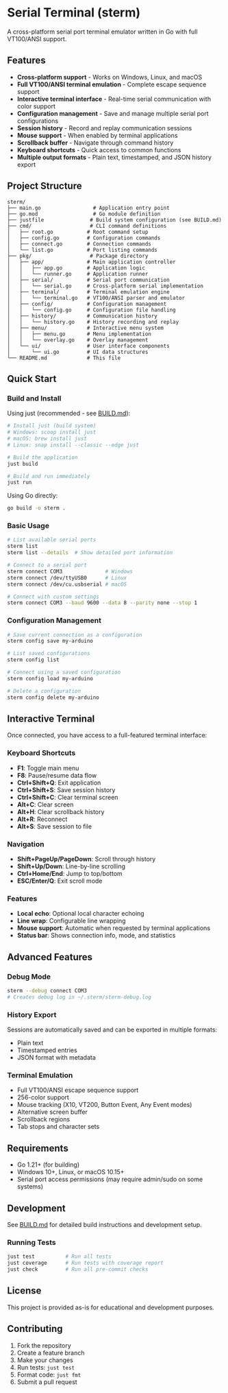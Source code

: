 # Serial Terminal (sterm)

A cross-platform serial port terminal emulator written in Go with full VT100/ANSI support.

## Features

- **Cross-platform support** - Works on Windows, Linux, and macOS
- **Full VT100/ANSI terminal emulation** - Complete escape sequence support
- **Interactive terminal interface** - Real-time serial communication with color support
- **Configuration management** - Save and manage multiple serial port configurations
- **Session history** - Record and replay communication sessions
- **Mouse support** - When enabled by terminal applications
- **Scrollback buffer** - Navigate through command history
- **Keyboard shortcuts** - Quick access to common functions
- **Multiple output formats** - Plain text, timestamped, and JSON history export

## Project Structure

```
sterm/
├── main.go                 # Application entry point
├── go.mod                  # Go module definition
├── justfile               # Build system configuration (see BUILD.md)
├── cmd/                   # CLI command definitions
│   ├── root.go           # Root command setup
│   ├── config.go         # Configuration commands
│   ├── connect.go        # Connection commands
│   └── list.go           # Port listing commands
├── pkg/                   # Package directory
│   ├── app/              # Main application controller
│   │   ├── app.go        # Application logic
│   │   └── runner.go     # Application runner
│   ├── serial/           # Serial port communication
│   │   └── serial.go     # Cross-platform serial implementation
│   ├── terminal/         # Terminal emulation engine
│   │   └── terminal.go   # VT100/ANSI parser and emulator
│   ├── config/           # Configuration management
│   │   └── config.go     # Configuration file handling
│   ├── history/          # Communication history
│   │   └── history.go    # History recording and replay
│   ├── menu/             # Interactive menu system
│   │   ├── menu.go       # Menu implementation
│   │   └── overlay.go    # Overlay management
│   └── ui/               # User interface components
│       └── ui.go         # UI data structures
└── README.md             # This file
```

## Quick Start

### Build and Install

Using just (recommended - see [BUILD.md](BUILD.md)):
```bash
# Install just (build system)
# Windows: scoop install just
# macOS: brew install just
# Linux: snap install --classic --edge just

# Build the application
just build

# Build and run immediately
just run
```

Using Go directly:
```bash
go build -o sterm .
```

### Basic Usage

```bash
# List available serial ports
sterm list
sterm list --details  # Show detailed port information

# Connect to a serial port
sterm connect COM3              # Windows
sterm connect /dev/ttyUSB0      # Linux
sterm connect /dev/cu.usbserial # macOS

# Connect with custom settings
sterm connect COM3 --baud 9600 --data 8 --parity none --stop 1
```

### Configuration Management

```bash
# Save current connection as a configuration
sterm config save my-arduino

# List saved configurations
sterm config list

# Connect using a saved configuration
sterm config load my-arduino

# Delete a configuration
sterm config delete my-arduino
```

## Interactive Terminal

Once connected, you have access to a full-featured terminal interface:

### Keyboard Shortcuts
- **F1**: Toggle main menu
- **F8**: Pause/resume data flow
- **Ctrl+Shift+Q**: Exit application
- **Ctrl+Shift+S**: Save session history
- **Ctrl+Shift+C**: Clear terminal screen
- **Alt+C**: Clear screen
- **Alt+H**: Clear scrollback history
- **Alt+R**: Reconnect
- **Alt+S**: Save session to file

### Navigation
- **Shift+PageUp/PageDown**: Scroll through history
- **Shift+Up/Down**: Line-by-line scrolling
- **Ctrl+Home/End**: Jump to top/bottom
- **ESC/Enter/Q**: Exit scroll mode

### Features
- **Local echo**: Optional local character echoing
- **Line wrap**: Configurable line wrapping
- **Mouse support**: Automatic when requested by terminal applications
- **Status bar**: Shows connection info, mode, and statistics

## Advanced Features

### Debug Mode
```bash
sterm --debug connect COM3
# Creates debug log in ~/.sterm/sterm-debug.log
```

### History Export
Sessions are automatically saved and can be exported in multiple formats:
- Plain text
- Timestamped entries
- JSON format with metadata

### Terminal Emulation
- Full VT100/ANSI escape sequence support
- 256-color support
- Mouse tracking (X10, VT200, Button Event, Any Event modes)
- Alternative screen buffer
- Scrollback regions
- Tab stops and character sets

## Requirements

- Go 1.21+ (for building)
- Windows 10+, Linux, or macOS 10.15+
- Serial port access permissions (may require admin/sudo on some systems)

## Development

See [BUILD.md](BUILD.md) for detailed build instructions and development setup.

### Running Tests
```bash
just test          # Run all tests
just coverage      # Run tests with coverage report
just check         # Run all pre-commit checks
```

## License

This project is provided as-is for educational and development purposes.

## Contributing

1. Fork the repository
2. Create a feature branch
3. Make your changes
4. Run tests: `just test`
5. Format code: `just fmt`
6. Submit a pull request